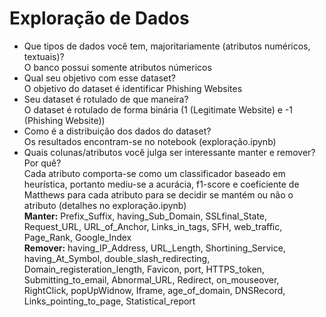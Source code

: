 # Exploração de Dados

- Que tipos de dados você tem, majoritariamente (atributos numéricos, textuais)? <br>
O banco possui somente atributos númericos
- Qual seu objetivo com esse dataset? <br>
O objetivo do dataset é identificar Phishing Websites
- Seu dataset é rotulado de que maneira? <br>
O dataset é rotulado de forma binária (1 (Legitimate Website) e -1 (Phishing Website))
- Como é a distribuição dos dados do dataset? <br>
Os resultados encontram-se no notebook (exploração.ipynb)
- Quais colunas/atributos você julga ser interessante manter e remover? Por quê? <br>
Cada atributo comporta-se como um classificador baseado em heurística, portanto mediu-se a acurácia, f1-score e coeficiente de Matthews para cada atributo para se decidir se mantém ou não o atributo (detalhes no exploração.ipynb) <br> 
**Manter:** Prefix_Suffix, having_Sub_Domain, SSLfinal_State, Request_URL, URL_of_Anchor, Links_in_tags, SFH, web_traffic, Page_Rank, Google_Index <br>
**Remover:** having_IP_Address, URL_Length, Shortining_Service, having_At_Symbol, double_slash_redirecting, Domain_registeration_length, Favicon, port, HTTPS_token, Submitting_to_email, Abnormal_URL, Redirect, on_mouseover, RightClick, popUpWidnow, Iframe, age_of_domain, DNSRecord, Links_pointing_to_page, Statistical_report
